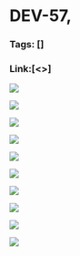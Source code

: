 # DEV-57,
### Tags: []
### Link:[<>]

![](../images/DEV-57/DEV-57-A1.png)

![](../images/DEV-57/DEV-57-A2.png)

![](../images/DEV-57/DEV-57-A3.png)

![](../images/DEV-57/DEV-57-A4.png)

![](../images/DEV-57/DEV-57-A5.png)

![](../images/DEV-57/DEV-57-A6.png)

![](../images/DEV-57/DEV-57-A7.png)

![](../images/DEV-57/DEV-57-A8.png)

![](../images/DEV-57/DEV-57-A9.png)

![](../images/DEV-57/DEV-57-A10.png)

